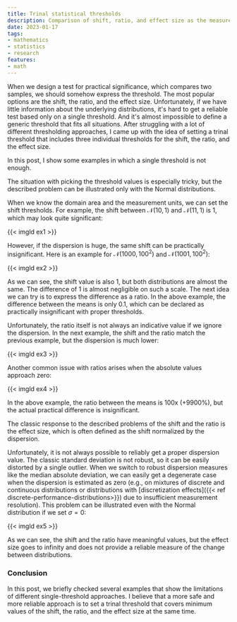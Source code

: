 ```yaml
---
title: Trinal statistical thresholds
description: Comparison of shift, ratio, and effect size as the measures of statistical changes
date: 2023-01-17
tags:
- mathematics
- statistics
- research
features:
- math
---
```


When we design a test for practical significance, which compares two samples,
  we should somehow express the threshold.
The most popular options are the shift, the ratio, and the effect size.
Unfortunately, if we have little information about the underlying distributions,
  it's hard to get a reliable test based only on a single threshold.
And it's almost impossible to define a generic threshold that fits all situations.
After struggling with a lot of different thresholding approaches,
  I came up with the idea of setting a trinal threshold
    that includes three individual thresholds for the shift, the ratio, and the effect size.

In this post, I show some examples in which a single threshold is not enough.

<!--more-->

The situation with picking the threshold values is especially tricky,
  but the described problem can be illustrated only with the Normal distributions.

When we know the domain area and the measurement units, we can set the shift thresholds.
For example, the shift between $\mathcal{N}(10, 1)$ and $\mathcal{N}(11, 1)$ is $1$, which may look quite significant:

{{< imgld ex1 >}}

However, if the dispersion is huge, the same shift can be practically insignificant.
Here is an example for $\mathcal{N}(1000, 100^2)$ and $\mathcal{N}(1001, 100^2)$:

{{< imgld ex2 >}}

As we can see, the shift value is also $1$, but both distributions are almost the same.
The difference of $1$ is almost negligible on such a scale.
The next idea we can try is to express the difference as a ratio.
In the above example, the difference between the means is only $0.1%$,
  which can be declared as practically insignificant with proper thresholds.

Unfortunately, the ratio itself is not always an indicative value if we ignore the dispersion.
In the next example, the shift and the ratio match the previous example, but the dispersion is much lower:

{{< imgld ex3 >}}

Another common issue with ratios arises when the absolute values approach zero:

{{< imgld ex4 >}}

In the above example, the ratio between the means is 100x (+9900%),
  but the actual practical difference is insignificant.

The classic response to the described problems of the shift and the ratio is the effect size,
  which is often defined as the shift normalized by the dispersion.

Unfortunately, it is not always possible to reliably get a proper dispersion value.
The classic standard deviation is not robust, so it can be easily distorted by a single outlier.
When we switch to robust dispersion measures like the median absolute deviation,
  we can easily get a degenerate case when the dispersion is estimated as zero
  (e.g., on mixtures of discrete and continuous distributions or distributions with
  [discretization effects]({{< ref discrete-performance-distributions>}}) due to insufficient measurement resolution).
This problem can be illustrated even with the Normal distribution if we set $\sigma = 0$:

{{< imgld ex5 >}}

As we can see, the shift and the ratio have meaningful values, but the effect size goes to infinity and
  does not provide a reliable measure of the change between distributions.

### Conclusion

In this post, we briefly checked several examples that show the limitations of different single-threshold approaches.
I believe that a more safe and more reliable approach is to set
  a trinal threshold that covers minimum values of the shift, the ratio, and the effect size at the same time.